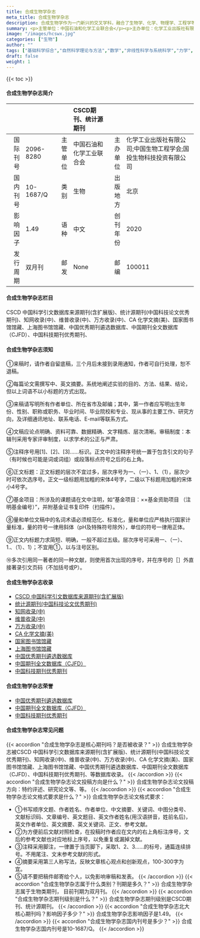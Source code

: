 ```yaml
---
title: 合成生物学杂志
meta_title: 合成生物学杂志
description: 合成生物学作为一门新兴的交叉学科，融合了生物学、化学、物理学、工程学等多学科知识与技术，旨在通过设计和构建新的生物系统及部件，实现对生物过程的控制与优化，为解决能源、环境、健康等重大问题提供新途径。 《合成生物学杂志》的宗旨是刊载对合成生物学学科发展起指导作用的综述与专论，以及该领域新的基础理论与应用研究成果，反映中国合成生物学的最高学术水平。杂志关注合成生物学的多个方面，如安全与伦理、专利与产业、平台建设、投融资与经济、科技政策与法规等，全面辐射合成生物学领域的发展动态。 为读者提供丰富学术资源，设有特约评述、研究论文等主要栏目。其中，特约评述栏目邀请业内专家撰写综述性文章，深入剖析和展望合成生物学某一领域；研究论文栏目则收录具创新性和实用价值的学术论文，展示该领域最新研究成果。
summary: <p>主管单位：中国石油和化学工业联合会</p><p>主办单位：化学工业出版社有限公司;中国生物工程学会;国投生物科技投资有限公司</p><p>发行级别：CSCD期刊、统计源期刊</p><p>发行周期：双月刊</p>
image: "/images/hcswx.jpg"
categories: ["生物"]
author: ""
tags: ["基础科学综合","自然科学理论与方法","数学","非线性科学与系统科学","力学","物理学","生物学","天文学","自然地理学测绘学","气象学","海洋学","地质学","地球物理学","资源科学",]
draft: false
weight: 1
---
```


{{< toc >}}

#### 合成生物学杂志简介
|               |                               |               | CSCD期刊、统计源期刊        |               |                           |
| ------------: | :---------------------------- | ------------: | :---------------------------- | ------------: | :------------------------ |
| 国际刊号      | 2096-8280   | 主管单位      | 中国石油和化学工业联合会     | 主办单位      | 化学工业出版社有限公司;中国生物工程学会;国投生物科技投资有限公司     |
| 国内刊号      | 10-1687/Q        | 类别          | 生物       | 出版地方      | 北京           |
| 影响因子      | 1.49        | 语种          | 中文             | 创刊年份      | 2020    |
| 发行周期      | 双月刊    | 邮发          | None              | 邮编          | 100011      |

#### 合成生物学杂志栏目
<span>CSCD 中国科学引文数据库来源期刊(含扩展版)</span>、<span>统计源期刊(中国科技论文优秀期刊)</span>、<span>知网收录(中)</span>、<span>维普收录(中)</span>、<span>万方收录(中)</span>、<span>CA 化学文摘(美)</span>、<span>国家图书馆馆藏</span>、<span>上海图书馆馆藏</span>、<span>中国优秀期刊遴选数据库</span>、<span>中国期刊全文数据库（CJFD）</span>、<span>中国科技期刊优秀期刊</span>、

#### 合成生物学杂志须知
<p><p>
	①来稿时，请作者自留底稿，三个月后未接到录用通知，作者可自行处理，恕不退稿。
</p><p>
	②每篇论文需撰写中、英文摘要。系统地阐述实验的目的、方法、结果、结论，但以上词语不以小标题的方式出现。
</p><p>
	③来稿请写明所有作者单位、所在省市及邮编；其中，第一作者应写明出生年份、性别、职称或职务、毕业时间、毕业院校和专业、现从事的主要工作、研究方向，及详细通讯地址、联系电话、E-mail等联系方式。
</p><p>
	④文稿应论点明确、资料可靠、数据精确、文字精炼、层次清晰。审稿制度：本辑刊采用专家评审制度，以求学术的公正与严肃。
</p><p>
	⑤注释序号用[1]、[2]、[3]……标识。正文中的注释序号统一置于包含引文的句子（有时候也可能是词或词组）或段落标点符号之后的右上角。
</p><p>
	⑥正文标题：正文标题的层次不宜过多，层次序号为一、（一）、1、（1），层次少时可依次选序号。正文一级标题用加粗的宋体4号字，二级以下标题用加粗的宋体小4号字。
</p><p>
	⑦基金项目：所涉及的课题请在文中注明，如“基金项目：××基金资助项目 （注明基金编号）”，并附基金证书复印件（扫描件）。
</p><p>
	⑧量和单位文稿中的名词术语必须规范化、标准化，量和单位应严格执行国家计量标准，量的符号一律用斜体（pH及特殊符号除外），单位的符号一律用正体。
</p><p>
	⑨正文内标题力求简短、明确，一般不超过五级。层次序号可采用一、（一）、1.、（1）、1）；不宜用①，以与注号区别。
</p><p>
	⑩多次引用同一著者的同一种文献，则使用首次出现的序号，并在序号的［］外直接著录引文页码（不加括号或P）。
</p></p>


#### 合成生物学杂志收录
<ul>
    <li class="inline-block">
        <a class="bg-theme-light hover:bg-primary dark:bg-darkmode-theme-light dark:hover:bg-darkmode-primary dark:hover:text-dark m-1 block rounded px-3 py-1 hover:text-white" href="#合成生物学杂志收录">
        CSCD 中国科学引文数据库来源期刊(含扩展版)
        </a>
    </li>
    <li class="inline-block">
        <a class="bg-theme-light hover:bg-primary dark:bg-darkmode-theme-light dark:hover:bg-darkmode-primary dark:hover:text-dark m-1 block rounded px-3 py-1 hover:text-white" href="#合成生物学杂志收录">
        统计源期刊(中国科技论文优秀期刊)
        </a>
    </li>
    <li class="inline-block">
        <a class="bg-theme-light hover:bg-primary dark:bg-darkmode-theme-light dark:hover:bg-darkmode-primary dark:hover:text-dark m-1 block rounded px-3 py-1 hover:text-white" href="#合成生物学杂志收录">
        知网收录(中)
        </a>
    </li>
    <li class="inline-block">
        <a class="bg-theme-light hover:bg-primary dark:bg-darkmode-theme-light dark:hover:bg-darkmode-primary dark:hover:text-dark m-1 block rounded px-3 py-1 hover:text-white" href="#合成生物学杂志收录">
        维普收录(中)
        </a>
    </li>
    <li class="inline-block">
        <a class="bg-theme-light hover:bg-primary dark:bg-darkmode-theme-light dark:hover:bg-darkmode-primary dark:hover:text-dark m-1 block rounded px-3 py-1 hover:text-white" href="#合成生物学杂志收录">
        万方收录(中)
        </a>
    </li>
    <li class="inline-block">
        <a class="bg-theme-light hover:bg-primary dark:bg-darkmode-theme-light dark:hover:bg-darkmode-primary dark:hover:text-dark m-1 block rounded px-3 py-1 hover:text-white" href="#合成生物学杂志收录">
        CA 化学文摘(美)
        </a>
    </li>
    <li class="inline-block">
        <a class="bg-theme-light hover:bg-primary dark:bg-darkmode-theme-light dark:hover:bg-darkmode-primary dark:hover:text-dark m-1 block rounded px-3 py-1 hover:text-white" href="#合成生物学杂志收录">
        国家图书馆馆藏
        </a>
    </li>
    <li class="inline-block">
        <a class="bg-theme-light hover:bg-primary dark:bg-darkmode-theme-light dark:hover:bg-darkmode-primary dark:hover:text-dark m-1 block rounded px-3 py-1 hover:text-white" href="#合成生物学杂志收录">
        上海图书馆馆藏
        </a>
    </li>
    <li class="inline-block">
        <a class="bg-theme-light hover:bg-primary dark:bg-darkmode-theme-light dark:hover:bg-darkmode-primary dark:hover:text-dark m-1 block rounded px-3 py-1 hover:text-white" href="#合成生物学杂志收录">
        中国优秀期刊遴选数据库
        </a>
    </li>
    <li class="inline-block">
        <a class="bg-theme-light hover:bg-primary dark:bg-darkmode-theme-light dark:hover:bg-darkmode-primary dark:hover:text-dark m-1 block rounded px-3 py-1 hover:text-white" href="#合成生物学杂志收录">
        中国期刊全文数据库（CJFD）
        </a>
    </li>
    <li class="inline-block">
        <a class="bg-theme-light hover:bg-primary dark:bg-darkmode-theme-light dark:hover:bg-darkmode-primary dark:hover:text-dark m-1 block rounded px-3 py-1 hover:text-white" href="#合成生物学杂志收录">
        中国科技期刊优秀期刊
        </a>
    </li>
</ul>



#### 合成生物学杂志荣誉
<ul>
    <li class="inline-block">
        <a class="bg-theme-light hover:bg-primary dark:bg-darkmode-theme-light dark:hover:bg-darkmode-primary dark:hover:text-dark m-1 block rounded px-3 py-1 hover:text-white" href="#合成生物学杂志荣誉">
        中国优秀期刊遴选数据库
        </a>
    </li>
    <li class="inline-block">
        <a class="bg-theme-light hover:bg-primary dark:bg-darkmode-theme-light dark:hover:bg-darkmode-primary dark:hover:text-dark m-1 block rounded px-3 py-1 hover:text-white" href="#合成生物学杂志荣誉">
        中国期刊全文数据库（CJFD）
        </a>
    </li>
    <li class="inline-block">
        <a class="bg-theme-light hover:bg-primary dark:bg-darkmode-theme-light dark:hover:bg-darkmode-primary dark:hover:text-dark m-1 block rounded px-3 py-1 hover:text-white" href="#合成生物学杂志荣誉">
        中国科技期刊优秀期刊
        </a>
    </li>
</ul>












#### 合成生物学杂志常见问题
{{< accordion "合成生物学杂志是核心期刊吗？是否被收录？" >}}
合成生物学杂志被CSCD 中国科学引文数据库来源期刊(含扩展版)、统计源期刊(中国科技论文优秀期刊)、知网收录(中)、维普收录(中)、万方收录(中)、CA 化学文摘(美)、国家图书馆馆藏、上海图书馆馆藏、中国优秀期刊遴选数据库、中国期刊全文数据库（CJFD）、中国科技期刊优秀期刊、等数据库收录。
{{< /accordion >}}
{{< accordion "合成生物学杂志论文投稿方向是什么？" >}}
合成生物学杂志论文投稿方向：特约评述、研究论文等、等。
{{< /accordion >}}
{{< accordion "合成生物学杂志论文格式要求是什么？" >}}
合成生物学杂志论文格式要求：
- ①书写顺序文题、作者姓名、作者单位、中文摘要、关键词、中图分类号、文献标识码、文章编号、英文题目、英文作者姓名(用汉语拼音，姓前名后)，英文作者单位、英文摘要、英文关键词、正文、参考文献。
- ②为方便前后文献对照检查，在投稿时作者应在文内的右上角标注序号，文后的参考文献也对应地标上序号，以免重复或漏掉文献。
- ③注释采用脚注，一律置于当页脚下，采取1、2、3……的标号，通篇连续排号。不用尾注、文末参考文献的形式。
- ④摘要采用第三人称写法，反映文章核心观点和创新观点，100-300字为宜。
- ⑤请不要把稿件邮寄给个人，以免影响审稿和发表。
{{< /accordion >}}
{{< accordion "合成生物学杂志属于什么类别？刊期是多久？" >}}
合成生物学杂志属于生物类期刊， 目前刊期为双月刊。
{{< /accordion >}}
{{< accordion "合成生物学杂志期刊级别是什么？" >}}
合成生物学杂志期刊级别是CSCD期刊、统计源期刊。
{{< /accordion >}}
{{< accordion "合成生物学杂志北大核心期刊吗？影响因子多少？" >}}
合成生物学杂志影响因子是1.49。
{{< /accordion >}}
{{< accordion "合成生物学杂志国内刊号是多少？" >}}
合成生物学杂志国内刊号是10-1687/Q。
{{< /accordion >}}